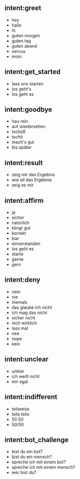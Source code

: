 ## intent:greet
- hey
- hallo
- hi
- guten morgen
- guten tag
- guten abend
- servus
- moin

## intent:get_started
- lass uns starten
- los geht's
- los geht es

## intent:goodbye
- hau rein
- auf wiedersehen
- tschüß
- tschö
- mach's gut
- bis später

## intent:result
- zeig mir das Ergebnis
- wie ist das Ergebnis
- zeig es mir

## intent:affirm
- ja
- sicher
- natürlich
- klingt gut
- korrekt
- klar
- einverstanden
- los geht es
- starte
- gerne
- gern

## intent:deny
- nein
- nie
- niemals
- das glaube ich nicht
- ich mag das nicht
- sicher nicht
- nich wirklich
- lass mal
- nee
- nope
- kein

## intent:unclear
- unklar
- ich weiß nicht
- mir egal

## intent:indifferent
- teilweise
- teils teils
- 50 50
- 50/50

## intent:bot_challenge
- bist du ein bot?
- bist du ein mensch?
- spreche ich mit einem bot?
- spreche ich mit einem mensch?
- wer bist du?
